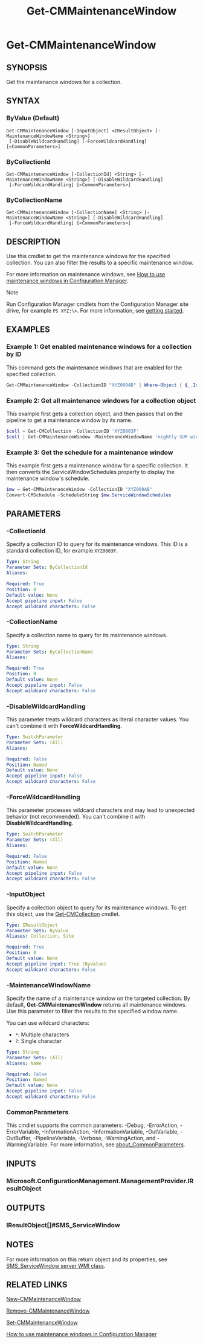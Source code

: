 ﻿---
description: Get the maintenance windows for a collection.
external help file: AdminUI.PS.dll-Help.xml
Module Name: ConfigurationManager
ms.date: 06/16/2021
schema: 2.0.0
title: Get-CMMaintenanceWindow
---

# Get-CMMaintenanceWindow

## SYNOPSIS

Get the maintenance windows for a collection.

## SYNTAX

### ByValue (Default)
```
Get-CMMaintenanceWindow [-InputObject] <IResultObject> [-MaintenanceWindowName <String>]
 [-DisableWildcardHandling] [-ForceWildcardHandling] [<CommonParameters>]
```

### ByCollectionId
```
Get-CMMaintenanceWindow [-CollectionId] <String> [-MaintenanceWindowName <String>] [-DisableWildcardHandling]
 [-ForceWildcardHandling] [<CommonParameters>]
```

### ByCollectionName
```
Get-CMMaintenanceWindow [-CollectionName] <String> [-MaintenanceWindowName <String>] [-DisableWildcardHandling]
 [-ForceWildcardHandling] [<CommonParameters>]
```

## DESCRIPTION

Use this cmdlet to get the maintenance windows for the specified collection. You can also filter the results to a specific maintenance window.

For more information on maintenance windows, see [How to use maintenance windows in Configuration Manager](/mem/configmgr/core/clients/manage/collections/use-maintenance-windows).

> [!NOTE]
> Run Configuration Manager cmdlets from the Configuration Manager site drive, for example `PS XYZ:\>`. For more information, see [getting started](/powershell/sccm/overview).

## EXAMPLES

### Example 1: Get enabled maintenance windows for a collection by ID

This command gets the maintenance windows that are enabled for the specified collection.

```powershell
Get-CMMaintenanceWindow -CollectionID "XYZ0004D" | Where-Object { $_.IsEnabled }
```

### Example 2: Get all maintenance windows for a collection object

This example first gets a collection object, and then passes that on the pipeline to get a maintenance window by its name.

```powershell
$coll = Get-CMCollection -CollectionID 'XYZ0003F'
$coll | Get-CMMaintenanceWindow -MaintenanceWindowName 'nightly SUM window'
```

### Example 3: Get the schedule for a maintenance window

This example first gets a maintenance window for a specific collection. It then converts the ServiceWindowSchedules property to display the maintenance window's schedule.

```powershell
$mw = Get-CMMaintenanceWindow -CollectionID "XYZ000AB"
Convert-CMSchedule -ScheduleString $mw.ServiceWindowSchedules
```

## PARAMETERS

### -CollectionId

Specify a collection ID to query for its maintenance windows. This ID is a standard collection ID, for example `XYZ0003F`.

```yaml
Type: String
Parameter Sets: ByCollectionId
Aliases:

Required: True
Position: 0
Default value: None
Accept pipeline input: False
Accept wildcard characters: False
```

### -CollectionName

Specify a collection name to query for its maintenance windows.

```yaml
Type: String
Parameter Sets: ByCollectionName
Aliases:

Required: True
Position: 0
Default value: None
Accept pipeline input: False
Accept wildcard characters: False
```

### -DisableWildcardHandling

This parameter treats wildcard characters as literal character values. You can't combine it with **ForceWildcardHandling**.

```yaml
Type: SwitchParameter
Parameter Sets: (All)
Aliases:

Required: False
Position: Named
Default value: None
Accept pipeline input: False
Accept wildcard characters: False
```

### -ForceWildcardHandling

This parameter processes wildcard characters and may lead to unexpected behavior (not recommended). You can't combine it with **DisableWildcardHandling**.

```yaml
Type: SwitchParameter
Parameter Sets: (All)
Aliases:

Required: False
Position: Named
Default value: None
Accept pipeline input: False
Accept wildcard characters: False
```

### -InputObject

Specify a collection object to query for its maintenance windows. To get this object, use the [Get-CMCollection](Get-CMCollection.md) cmdlet.

```yaml
Type: IResultObject
Parameter Sets: ByValue
Aliases: Collection, Site

Required: True
Position: 0
Default value: None
Accept pipeline input: True (ByValue)
Accept wildcard characters: False
```

### -MaintenanceWindowName

Specify the name of a maintenance window on the targeted collection. By default, **Get-CMMaintenanceWindow** returns all maintenance windows. Use this parameter to filter the results to the specified window name.

You can use wildcard characters:

- `*`: Multiple characters
- `?`: Single character

```yaml
Type: String
Parameter Sets: (All)
Aliases: Name

Required: False
Position: Named
Default value: None
Accept pipeline input: False
Accept wildcard characters: False
```

### CommonParameters
This cmdlet supports the common parameters: -Debug, -ErrorAction, -ErrorVariable, -InformationAction, -InformationVariable, -OutVariable, -OutBuffer, -PipelineVariable, -Verbose, -WarningAction, and -WarningVariable. For more information, see [about_CommonParameters](http://go.microsoft.com/fwlink/?LinkID=113216).

## INPUTS

### Microsoft.ConfigurationManagement.ManagementProvider.IResultObject

## OUTPUTS

### IResultObject[]#SMS_ServiceWindow

## NOTES

For more information on this return object and its properties, see [SMS_ServiceWindow server WMI class](/mem/configmgr/develop/reference/core/servers/configure/sms_servicewindow-server-wmi-class).

## RELATED LINKS

[New-CMMaintenanceWindow](New-CMMaintenanceWindow.md)

[Remove-CMMaintenanceWindow](Remove-CMMaintenanceWindow.md)

[Set-CMMaintenanceWindow](Set-CMMaintenanceWindow.md)

[How to use maintenance windows in Configuration Manager](/mem/configmgr/core/clients/manage/collections/use-maintenance-windows)
